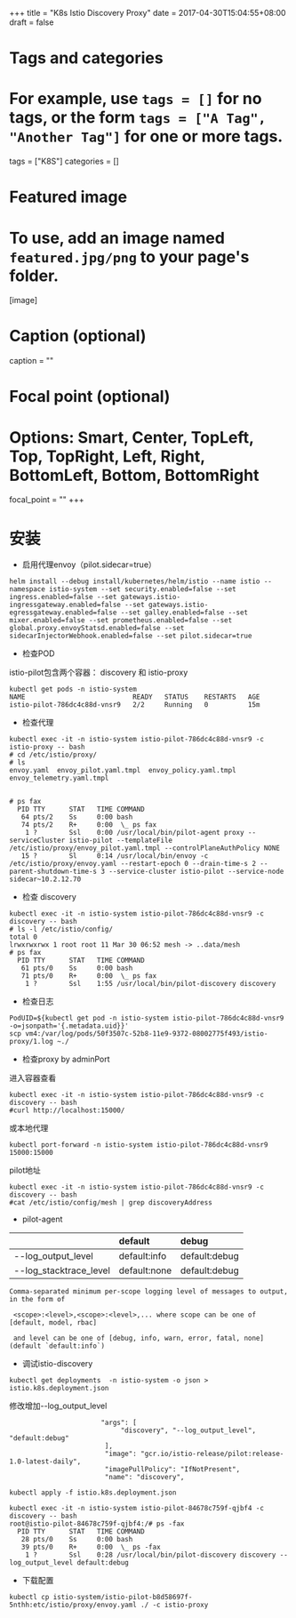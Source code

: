 +++
title = "K8s Istio Discovery Proxy"
date = 2017-04-30T15:04:55+08:00
draft = false

# Tags and categories
# For example, use `tags = []` for no tags, or the form `tags = ["A Tag", "Another Tag"]` for one or more tags.
tags = ["K8S"]
categories = []

# Featured image
# To use, add an image named `featured.jpg/png` to your page's folder. 
[image]
  # Caption (optional)
  caption = ""

  # Focal point (optional)
  # Options: Smart, Center, TopLeft, Top, TopRight, Left, Right, BottomLeft, Bottom, BottomRight
  focal_point = ""
+++


# 安装

- 启用代理envoy（pilot.sidecar=true）

```
helm install --debug install/kubernetes/helm/istio --name istio --namespace istio-system --set security.enabled=false --set ingress.enabled=false --set gateways.istio-ingressgateway.enabled=false --set gateways.istio-egressgateway.enabled=false --set galley.enabled=false --set mixer.enabled=false --set prometheus.enabled=false --set global.proxy.envoyStatsd.enabled=false --set sidecarInjectorWebhook.enabled=false --set pilot.sidecar=true
```

- 检查POD

istio-pilot包含两个容器： discovery 和 istio-proxy

```
kubectl get pods -n istio-system 
NAME                           READY   STATUS    RESTARTS   AGE
istio-pilot-786dc4c88d-vnsr9   2/2     Running   0          15m
```

- 检查代理

```
kubectl exec -it -n istio-system istio-pilot-786dc4c88d-vnsr9 -c istio-proxy -- bash
# cd /etc/istio/proxy/
# ls
envoy.yaml  envoy_pilot.yaml.tmpl  envoy_policy.yaml.tmpl  envoy_telemetry.yaml.tmpl


# ps fax
  PID TTY      STAT   TIME COMMAND
   64 pts/2    Ss     0:00 bash
   74 pts/2    R+     0:00  \_ ps fax
    1 ?        Ssl    0:00 /usr/local/bin/pilot-agent proxy --serviceCluster istio-pilot --templateFile /etc/istio/proxy/envoy_pilot.yaml.tmpl --controlPlaneAuthPolicy NONE
   15 ?        Sl     0:14 /usr/local/bin/envoy -c /etc/istio/proxy/envoy.yaml --restart-epoch 0 --drain-time-s 2 --parent-shutdown-time-s 3 --service-cluster istio-pilot --service-node sidecar~10.2.12.70
```

- 检查 discovery

```
kubectl exec -it -n istio-system istio-pilot-786dc4c88d-vnsr9 -c discovery -- bash
# ls -l /etc/istio/config/
total 0
lrwxrwxrwx 1 root root 11 Mar 30 06:52 mesh -> ..data/mesh
# ps fax
  PID TTY      STAT   TIME COMMAND
   61 pts/0    Ss     0:00 bash
   71 pts/0    R+     0:00  \_ ps fax
    1 ?        Ssl    1:55 /usr/local/bin/pilot-discovery discovery
```


- 检查日志

```  
PodUID=${kubectl get pod -n istio-system istio-pilot-786dc4c88d-vnsr9 -o=jsonpath='{.metadata.uid}}'
scp vm4:/var/log/pods/50f3507c-52b8-11e9-9372-08002775f493/istio-proxy/1.log ~./
```

- 检查proxy by adminPort

进入容器查看
```
kubectl exec -it -n istio-system istio-pilot-786dc4c88d-vnsr9 -c discovery -- bash
#curl http://localhost:15000/
```

或本地代理

```
kubectl port-forward -n istio-system istio-pilot-786dc4c88d-vnsr9 15000:15000
```


pilot地址

```
kubectl exec -it -n istio-system istio-pilot-786dc4c88d-vnsr9 -c discovery -- bash
#cat /etc/istio/config/mesh | grep discoveryAddress
```


- pilot-agent

|| default |  debug
  :---|:---|:---
  --log_output_level    |default:info|  default:debug
  --log_stacktrace_level   |default:none|  default:debug

```
Comma-separated minimum per-scope logging level of messages to output, in the form of

 <scope>:<level>,<scope>:<level>,... where scope can be one of [default, model, rbac] 
 
 and level can be one of [debug, info, warn, error, fatal, none] (default `default:info`)
```

-  调试istio-discovery

```
kubectl get deployments  -n istio-system -o json > istio.k8s.deployment.json
```

修改增加--log_output_level

```
                       "args": [
                            "discovery", "--log_output_level", "default:debug"
                        ],
                        "image": "gcr.io/istio-release/pilot:release-1.0-latest-daily",
                        "imagePullPolicy": "IfNotPresent",
                        "name": "discovery",
```

```
kubectl apply -f istio.k8s.deployment.json
```


```
kubectl exec -it -n istio-system istio-pilot-84678c759f-qjbf4 -c discovery -- bash
root@istio-pilot-84678c759f-qjbf4:/# ps -fax
  PID TTY      STAT   TIME COMMAND
   28 pts/0    Ss     0:00 bash
   39 pts/0    R+     0:00  \_ ps -fax
    1 ?        Ssl    0:28 /usr/local/bin/pilot-discovery discovery --log_output_level default:debug
```

- 下载配置

```
kubectl cp istio-system/istio-pilot-b8d58697f-5nthh:etc/istio/proxy/envoy.yaml ./ -c istio-proxy
```

